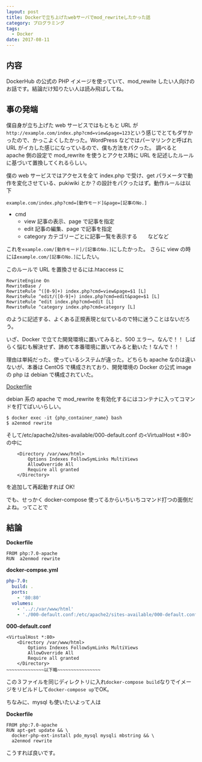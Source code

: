 ```yaml
---
layout: post
title: Dockerで立ち上げたwebサーバでmod_rewriteしたかった話
category: プログラミング
tags:
  - Docker
date: 2017-08-11
---
```


## 内容

DockerHub の公式の PHP イメージを使っていて、mod_rewite したい人向けのお話です。結論だけ知りたい人は読み飛ばしてね。

## 事の発端

僕自身が立ち上げた web サービスではもともと URL が`http://example.com/index.php?cmd=view&page=123`という感じでとてもダサかったので、かっこよくしたかった。WordPress などではパーマリンクと呼ばれ URL がイカした感じになっているので、僕も方法をパクった。
調べると apache 側の設定で mod_rewrite を使うとアクセス時に URL を記述したルールに基づいて置換してくれるらしい。

僕の web サービスではアクセスを全て index.php で受け、get パラメータで動作を変化させている、pukiwiki とか？の設計をパクったはず。動作ルールは以下

`example.com/index.php?cmd=[動作モード]&page=[記事のNo.]`

- cmd
  - view 記事の表示、page で記事を指定
  - edit 記事の編集、page で記事を指定
  - category カテゴリーごとに記事一覧を表示する　　などなど

これを`example.com/[動作モード]/[記事のNo.]`にしたかった。
さらに view の時には`example.com/[記事のNo.]`にしたい。

このルールで URL を置換させるには.htaccess に

```:title=.htaccess
RewriteEngine On
RewriteBase /
RewriteRule ^([0-9]+) index.php?cmd=view&page=$1 [L]
RewriteRule ^edit/([0-9]+) index.php?cmd=edit&page=$1 [L]
RewriteRule ^edit index.php?cmd=edit [L]
RewriteRule ^category index.php?cmd=category [L]
```

のように記述する、よくある正規表現と似ているので特に迷うことはないだろう。

いざ、Docker で立てた開発環境に置いてみると、500 エラー。なんで！！
しばらく悩むも解決せず、諦めて本番環境に置いてみると動いた！なんで！！

理由は単純だった、使っているシステムが違った。どちらも apache なのは違いないが、本番は CentOS で構成されており、開発環境の Docker の公式 image の php は debian で構成されていた。

[Dockerfile](https://github.com/docker-library/php/blob/2630167f7e69394bdd91f240443a0a521fd7872d/7.0/apache/Dockerfile)

debian 系の apache で mod_rewrite を有効化するにはコンテナに入ってコマンドを打てばいいらしい。

```
$ docker exec -it {php_container_name} bash
$ a2enmod rewrite
```

そして/etc/apache2/sites-available/000-default.conf の<VirtualHost \*:80>の中に

```
    <Directory /var/www/html>
        Options Indexes FollowSymLinks MultiViews
        AllowOverride All
        Require all granted
    </Directory>
```

を追加して再起動すれば OK!

でも、せっかく docker-compose 使ってるからいちいちコマンド打つの面倒だよね。ってことで

## 結論

**Dockerfile**

```
FROM php:7.0-apache
RUN  a2enmod rewrite
```

**docker-compse.yml**

```yml
php-7.0:
  build: .
  ports:
    - '80:80'
  volumes:
    - '../:/var/www/html'
    - './000-default.conf:/etc/apache2/sites-available/000-default.conf'
```

**000-default.conf**

```
<VirtualHost *:80>
    <Directory /var/www/html>
        Options Indexes FollowSymLinks MultiViews
        AllowOverride All
        Require all granted
    </Directory>
~~~~~~~~~~~~~~以下略~~~~~~~~~~~~~~~~
```

この３ファイルを同じディレクトリに入れ`docker-compose build`なりでイメージをリビルドして`docker-compose up`でOK。

ちなみに、mysql も使いたいよって人は

**Dockerfile**

```
FROM php:7.0-apache
RUN apt-get update && \
  docker-php-ext-install pdo_mysql mysqli mbstring && \
  a2enmod rewrite
```

こうすれば良いです。
